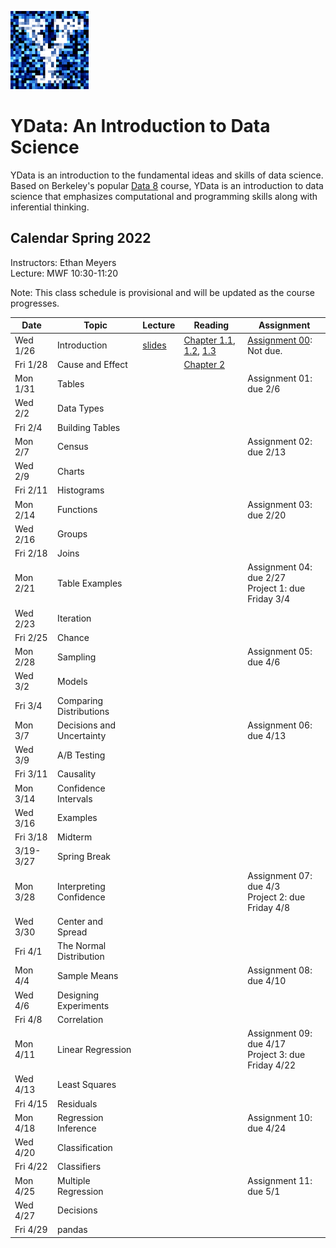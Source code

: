 <link rel="stylesheet" href="theme/css/main.css" />
<link rel="shortcut icon" type="image/x-icon" href="favicon.ico">

![noisy Y](./noiseY-150.png)


YData: An Introduction to Data Science
====

YData is an introduction to the fundamental ideas and skills of data science.
Based on Berkeley's popular [Data 8](http://data8.org) course, YData is an introduction to data science that emphasizes
computational and programming skills along with inferential thinking.


Calendar Spring 2022
---
Instructors: Ethan Meyers<br>
Lecture: MWF 10:30-11:20

Note: This class schedule is provisional and will be updated as the course progresses.

 Date   |  Topic | Lecture | Reading | Assignment
----------- | ------------- | ------------ | ------------- | -----------
Wed 1/26 |      Introduction	| [slides](https://github.com/YData123/sds123-sp22/raw/main/lectures/ydata_slides_01.pdf) <!-- [demos/lec01](https://github.com/YData123/sds123-sp21/raw/main/demos/lec01.zip), [MyBinder](https://mybinder.org/v2/gh/YData123/sds123-sp21/main?filepath=%2Fdemos%2Flec01/%2Flec01.ipynb),  --> | [Chapter 1.1](https://www.inferentialthinking.com/chapters/01/1/intro.html), [1.2](https://www.inferentialthinking.com/chapters/01/2/why-data-science.html), [1.3](https://www.inferentialthinking.com/chapters/01/3/Plotting_the_Classics.html) | [Assignment 00](https://github.com/YData123/sds123-sp22/raw/main/hw/hw00.zip): Not due.
Fri 1/28 |      Cause and Effect | <!--	[slides](https://github.com/YData123/sds123-sp21/raw/main/lectures/ydata_lecture_02.pdf) --> | [Chapter 2](https://www.inferentialthinking.com/chapters/02/causality-and-experiments.html) | <!--[Practice 01: Expressions](https://github.com/YData123/sds123-sp21/raw/main/practice_exercises/practice01.zip) -->
Mon 1/31 | Tables | <!--	[demos/lec03](https://github.com/YData123/sds123-sp21/raw/main/demos/lec03.zip), [MyBinder](https://mybinder.org/v2/gh/YData123/sds123-sp21/main?filepath=%2Fdemos%2Flec03%2Flec03.ipynb), [slides](https://github.com/YData123/sds123-sp21/raw/main/lectures/ydata_lecture_03.pdf) --> | <!-- [Chapter 3](https://www.inferentialthinking.com/chapters/03/programming-in-python.html) --> | <!-- [Assignment 00](https://github.com/YData123/sds123-sp21/raw/main/hw/hw00.zip) (Due Mon 2/8), [Assignment 00 pdf](https://github.com/YData123/sds123-sp21/raw/main/hw/hw00.pdf) --> Assignment 01: due 2/6 <!--(https://github.com/YData123/sds123-sp21/raw/main/hw/hw01.zip) (Due Thu 2/11), [Assignment 01 pdf](https://github.com/YData123/sds123-sp21/raw/main/hw/hw01.pdf) -->
Wed 2/2 | Data Types | <!-- [demos/lec04](https://github.com/YData123/sds123-sp21/raw/main/demos/lec04.zip), [MyBinder](https://mybinder.org/v2/gh/YData123/sds123-sp21/main?filepath=%2Fdemos%2Flec04%2Flec04.ipynb), [slides](https://github.com/YData123/sds123-sp21/raw/main/lectures/ydata_lecture_04.pdf)--> | <!-- [Chapters 4](https://www.inferentialthinking.com/chapters/04/Data_Types.html), [5](https://www.inferentialthinking.com/chapters/05/Sequences.html) -->
Fri 2/4 | Building Tables | <!-- [demos/lec05](https://github.com/YData123/sds123-sp21/raw/main/demos/lec05.zip), [MyBinder](https://mybinder.org/v2/gh/YData123/sds123-sp21/main?filepath=%2Fdemos%2Flec05%2Flec05.ipynb), [slides](https://github.com/YData123/sds123-sp21/raw/main/lectures/ydata_lecture_05.pdf) --> | <!-- [6.1](https://www.inferentialthinking.com/chapters/06/1/Sorting_Rows.html), [6.2](https://www.inferentialthinking.com/chapters/06/2/Selecting_Rows.html) --> | <!-- [Practice 02: Types & Sequences](https://github.com/YData123/sds123-sp21/raw/main/practice_exercises/practice02.zip) -->
Mon 2/7 | Census | <!-- [demos/lec06](https://github.com/YData123/sds123-sp21/raw/main/demos/lec06.zip), [MyBinder](https://mybinder.org/v2/gh/YData123/sds123-sp21/main?filepath=%2Fdemos%2Flec06%2Flec06.ipynb), [slides](https://github.com/YData123/sds123-sp21/raw/main/lectures/ydata_lecture_06.pdf) --> | <!-- [6.3](https://www.inferentialthinking.com/chapters/06/3/Example_Trends_in_the_Population_of_the_United_States.html), [6.4](https://www.inferentialthinking.com/chapters/06/4/Example_Gender_Ratio_in_the_US_Population.html) --> | Assignment 02: due 2/13  <!--(https://github.com/YData123/sds123-sp21/raw/main/hw/hw02.zip) (Due Thu 2/18), [Assignment 02 pdf](https://github.com/YData123/sds123-sp21/raw/main/hw/hw02.pdf) -->
Wed 2/9 | Charts | <!-- [demos/lec07](https://github.com/YData123/sds123-sp21/raw/main/demos/lec07.zip), [MyBinder](https://mybinder.org/v2/gh/YData123/sds123-sp21/main?filepath=%2Fdemos%2Flec07%2Flec07.ipynb), [MyBinder covid example](https://mybinder.org/v2/gh/YData123/sds123-sp21/main?filepath=%2Fdemos%2Flec07%2Fcovid-trends-ydata.ipynb),[slides](https://github.com/YData123/sds123-sp21/raw/main/lectures/ydata_lecture_07.pdf)--> | <!-- [7](https://www.inferentialthinking.com/chapters/07/Visualization.html), [7.1](https://www.inferentialthinking.com/chapters/07/1/Visualizing_Categorical_Distributions.html) --> |
Fri 2/11	| Histograms | <!-- [demos/lec08](https://github.com/YData123/sds123-sp21/raw/main/demos/lec08.zip), [MyBinder](https://mybinder.org/v2/gh/YData123/sds123-sp21/main?filepath=%2Fdemos%2Flec08%2Flec08.ipynb), [MyBinder covid example](https://mybinder.org/v2/gh/YData123/sds123-sp21/main?filepath=%2Fdemos%2Flec08%2Fcovid-trends-ydata.ipynb), [slides](https://github.com/YData123/sds123-sp21/raw/main/lectures/ydata_lecture_08.pdf)--> | <!-- [7.2](https://www.inferentialthinking.com/chapters/07/2/Visualizing_Numerical_Distributions.html), [7.3](https://www.inferentialthinking.com/chapters/07/3/Overlaid_Graphs.html) --> | <!-- [Practice 03: Arrays & Tables](https://github.com/YData123/sds123-sp21/raw/main/practice_exercises/practice03.zip) -->
Mon 2/14	| Functions | <!-- [demos/lec09](https://github.com/YData123/sds123-sp21/raw/main/demos/lec09.zip), [MyBinder](https://mybinder.org/v2/gh/YData123/sds123-sp21/main?filepath=%2Fdemos%2Flec09%2Flec09.ipynb), [slides](https://github.com/YData123/sds123-sp21/raw/main/lectures/ydata_lecture_09.pdf) --> | <!-- [8](https://www.inferentialthinking.com/chapters/08/Functions_and_Tables.html), [8.1](https://www.inferentialthinking.com/chapters/08/1/Applying_a_Function_to_a_Column.html) --> | Assignment 03: due 2/20 <!-- (https://github.com/YData123/sds123-sp21/raw/main/hw/hw03.zip) (Due Thu 2/25), [Assignment 03 pdf](https://github.com/YData123/sds123-sp21/raw/main/hw/hw03.pdf) -->
Wed 2/16 | Groups  <!-- [demos/lec10](https://github.com/YData123/sds123-sp21/raw/main/demos/lec10.zip), [MyBinder](https://mybinder.org/v2/gh/YData123/sds123-sp21/main?filepath=%2Fdemos%2Flec10%2Flec10.ipynb), [slides](https://github.com/YData123/sds123-sp21/raw/main/lectures/ydata_lecture_10.pdf) --> | <!-- [8.2](https://www.inferentialthinking.com/chapters/08/2/Classifying_by_One_Variable.html), [8.3](https://www.inferentialthinking.com/chapters/08/3/Cross-Classifying_by_More_than_One_Variable.html) --> | <!-- [Practice 04: Histograms & Functions](https://github.com/YData123/sds123-sp21/raw/main/practice_exercises/practice04.zip) -->
Fri 2/18 | Joins  | <!-- [demos/lec11](https://github.com/YData123/sds123-sp21/raw/main/demos/lec11.zip), [MyBinder](https://mybinder.org/v2/gh/YData123/sds123-sp21/main?filepath=%2Fdemos%2Flec11%2Flec11.ipynb), [slides](https://github.com/YData123/sds123-sp21/raw/main/lectures/ydata_lecture_11.pdf) --> | <!-- [8.4](https://www.inferentialthinking.com/chapters/08/4/Joining_Tables_by_Columns.html), [8.5](https://www.inferentialthinking.com/chapters/08/5/Bike_Sharing_in_the_Bay_Area.html) --> |
Mon 2/21 | Table Examples | <!-- [demos/lec12](https://github.com/YData123/sds123-sp21/raw/main/demos/lec12.zip), [MyBinder](https://mybinder.org/v2/gh/YData123/sds123-sp21/main?filepath=%2Fdemos%2Flec12%2Flec12.ipynb), [slides](https://github.com/YData123/sds123-sp21/raw/main/lectures/ydata_lecture_12.pdf) --> | <!-- [8.5](https://www.inferentialthinking.com/chapters/08/5/Bike_Sharing_in_the_Bay_Area.html) --> |  Assignment 04: due 2/27 <!--(https://github.com/YData123/sds123-sp21/raw/main/hw/hw04.zip) (Due Thu 3/4), [Assignment 04 pdf](https://github.com/YData123/sds123-sp21/raw/main/hw/hw04.pdf) --> <br> Project 1: due Friday 3/4 <!--(https://github.com/YData123/sds123-sp21/raw/main/projects/project1.zip) (Checkpoint Fri 3/5; Due Fri 3/12) [MyBinder](https://mybinder.org/v2/gh/YData123/sds123-sp21/main?filepath=%2Fprojects%2Fproject1%2Fproject1.ipynb) <br> [Project 1 pdf](https://github.com/YData123/sds123-sp21/raw/main/projects/project1/project1.pdf) -->
Wed 2/23 | Iteration | <!-- [demos/lec13](https://github.com/YData123/sds123-sp21/raw/main/demos/lec13.zip), [MyBinder](https://mybinder.org/v2/gh/YData123/sds123-sp21/main?filepath=%2Fdemos%2Flec13%2Flec13.ipynb), [slides](https://github.com/YData123/sds123-sp21/raw/main/lectures/ydata_lecture_13.pdf) --> | <!-- [9](https://www.inferentialthinking.com/chapters/09/Randomness.html), [9.1](https://www.inferentialthinking.com/chapters/09/1/Conditional_Statements.html), [9.2](https://www.inferentialthinking.com/chapters/09/2/Iteration.html), [9.3](https://www.inferentialthinking.com/chapters/09/3/Simulation.html) -->
Fri 2/25 | Chance | <!-- [demos/lec14](https://github.com/YData123/sds123-sp21/raw/main/demos/lec14.zip), [MyBinder](https://mybinder.org/v2/gh/YData123/sds123-sp21/main?filepath=%2Fdemos%2Flec14%2Flec14.ipynb), [slides](https://github.com/YData123/sds123-sp21/raw/main/lectures/ydata_lecture_14.pdf) --> | <!-- [9.4](https://www.inferentialthinking.com/chapters/09/4/Monty_Hall_Problem.html), [9.5](https://www.inferentialthinking.com/chapters/09/5/Finding_Probabilities.html) --> |
Mon 2/28 | Sampling | <!-- [demos/lec15](https://github.com/YData123/sds123-sp21/raw/main/demos/lec15.zip), [MyBinder](https://mybinder.org/v2/gh/YData123/sds123-sp21/main?filepath=%2Fdemos%2Flec15%2Flec15.ipynb), [slides](https://github.com/YData123/sds123-sp21/raw/main/lectures/ydata_lecture_15.pdf) --> | <!-- [9.4](https://www.inferentialthinking.com/chapters/09/4/Monty_Hall_Problem.html) [10](https://www.inferentialthinking.com/chapters/10/Sampling_and_Empirical_Distributions.html), [10.1](https://www.inferentialthinking.com/chapters/10/1/Empirical_Distributions.html), [10.2](https://www.inferentialthinking.com/chapters/10/2/Sampling_from_a_Population.html) --> | <!-- [Practice 04b: Table manipulation](https://github.com/YData123/sds123-sp21/raw/main/practice_exercises/practice04b.zip) -->  Assignment 05: due 4/6 <!--(https://github.com/YData123/sds123-sp21/raw/main/hw/hw05.zip) (Due Thu 3/11), [Assignment 05 pdf] <!-- (https://github.com/YData123/sds123-sp21/raw/main/hw/hw05/hw05.pdf) [MyBinder](https://mybinder.org/v2/gh/YData123/sds123-sp21/main?filepath=%2Fhw%2Fhw05%2Fhw05.ipynb) <br> Project 1 checkpoint -->
Wed 3/2 | Models | <!--	[demos/lec16](https://github.com/YData123/sds123-sp21/raw/main/demos/lec16.zip), [MyBinder](https://mybinder.org/v2/gh/YData123/sds123-sp21/main?filepath=%2Fdemos%2Flec16%2Flec16.ipynb), [slides](https://github.com/YData123/sds123-sp21/raw/main/lectures/ydata_lecture_16.pdf) --> | <!--  [10.3](https://www.inferentialthinking.com/chapters/10/3/Empirical_Distribution_of_a_Statistic.html), [11.1](https://www.inferentialthinking.com/chapters/11/1/Assessing_Models.html) --> | <!--  [Practice 05: Sampling](https://github.com/YData123/sds123-sp21/raw/main/practice_exercises/practice05.zip) -->
Fri 3/4 | Comparing Distributions  | <!-- [demos/lec17](https://github.com/YData123/sds123-sp21/raw/main/demos/lec17.zip), [MyBinder](https://mybinder.org/v2/gh/YData123/sds123-sp21/main?filepath=%2Fdemos%2Flec17%2Flec17.ipynb), [slides](https://github.com/YData123/sds123-sp21/raw/main/lectures/ydata_lecture_17.pdf) --> | <!-- [11.1](https://www.inferentialthinking.com/chapters/11/1/Assessing_Models.html), [11.2](https://www.inferentialthinking.com/chapters/11/2/Multiple_Categories.html) --> |
Mon 3/7 | Decisions and Uncertainty | <!--	 [demos/lec18](https://github.com/YData123/sds123-sp21/raw/main/demos/lec18.zip), [MyBinder](https://mybinder.org/v2/gh/YData123/sds123-sp21/main?filepath=%2Fdemos%2Flec18%2Flec18.ipynb), [slides](https://github.com/YData123/sds123-sp21/raw/main/lectures/ydata_lecture_18.pdf)  --> | <!-- [11.3](https://www.inferentialthinking.com/chapters/11/3/Decisions_and_Uncertainty.html) --> |   Assignment 06: due 4/13 <!-- (https://github.com/YData123/sds123-sp21/raw/main/hw/hw06.zip) (Due Thu 3/18) [Assignment 06 pdf](https://github.com/YData123/sds123-sp21/raw/main/hw/hw06/hw06.pdf) [MyBinder](https://mybinder.org/v2/gh/YData123/sds123-sp21/main?filepath=%2Fhw%2Fhw06%2Fhw06.ipynb) <br> Project 1 due -->
Wed 3/9 | A/B Testing | <!-- [demos/lec19](https://github.com/YData123/sds123-sp21/raw/main/demos/lec19.zip), [MyBinder](https://mybinder.org/v2/gh/YData123/sds123-sp21/main?filepath=%2Fdemos%2Flec19%2Flec19.ipynb), [slides](https://github.com/YData123/sds123-sp21/raw/main/lectures/ydata_lecture_19.pdf) --> | <!-- [12.1](https://www.inferentialthinking.com/chapters/12/1/AB_Testing.html), [12.2](https://www.inferentialthinking.com/chapters/12/2/Deflategate.html) --> | <!-- [Practice 06: Assessing Models](https://github.com/YData123/sds123-sp21/raw/main/practice_exercises/practice06.zip) -->
Fri 3/11 |  Causality | <!--	[demos/lec20](https://github.com/YData123/sds123-sp21/raw/main/demos/lec20.zip), [MyBinder](https://mybinder.org/v2/gh/YData123/sds123-sp21/main?filepath=%2Fdemos%2Flec20%2Flec20.ipynb), [slides](https://github.com/YData123/sds123-sp21/raw/main/lectures/ydata_lecture_20.pdf) --> | <!-- [12.3](https://www.inferentialthinking.com/chapters/12/3/Causality.html) --> |
Mon 3/14 | Confidence Intervals | <!--	 [demos/lec23](https://github.com/YData123/sds123-sp21/raw/main/demos/lec23.zip), [MyBinder](https://mybinder.org/v2/gh/YData123/sds123-sp21/main?filepath=%2Fdemos%2Flec23%2Flec23.ipynb), [slides](https://github.com/YData123/sds123-sp21/raw/main/lectures/ydata_lecture_23.pdf) --> | <!-- [13](https://www.inferentialthinking.com/chapters/13/Estimation.html), [13.1](https://www.inferentialthinking.com/chapters/13/1/Percentiles.html), [13.2](https://www.inferentialthinking.com/chapters/13/2/Bootstrap.html) --> |
Wed 3/16 |  Examples | <!-- [slides](https://github.com/YData123/sds123-sp21/raw/main/lectures/ydata_lecture_21.pdf) --> | <!--  --> | <!-- Midterm Review <br>  [Practice midterm 2, solutions](https://github.com/YData123/sds123-sp21/raw/main/exams/ydata-practiceMidterm2-sp21_solutions.pdf) -->
Fri 3/18 | Midterm | | |  <!-- [Midterm sample solutions](https://github.com/YData123/sds123-sp21/raw/main/exams/ydata-midterm-sp21_soln.pdf) -->
3/19-3/27 | Spring Break | |
Mon 3/28 |    Interpreting Confidence | <!-- [demos/lec24](https://github.com/YData123/sds123-sp21/raw/main/demos/lec24.zip), [MyBinder](https://mybinder.org/v2/gh/YData123/sds123-sp21/main?filepath=%2Fdemos%2Flec24%2Flec24.ipynb), [slides](https://github.com/YData123/sds123-sp21/raw/main/lectures/ydata_lecture_24.pdf)--> | <!-- [13.3](https://www.inferentialthinking.com/chapters/13/3/Confidence_Intervals.html), [13.4](https://www.inferentialthinking.com/chapters/13/4/Using_Confidence_Intervals.html) --> | <!-- [Practice 07: Bootstrap](https://github.com/YData123/sds123-sp21/raw/main/practice_exercises/practice07.zip) --> <!-- (https://github.com/YData123/sds123-sp21/raw/main/hw/hw07.zip) (Due Thu 4/1), --> Assignment 07: due 4/3 <!-- (https://github.com/YData123/sds123-sp21/raw/main/hw/hw07/hw07.pdf) [MyBinder](https://mybinder.org/v2/gh/YData123/sds123-sp21/main?filepath=%2Fhw%2Fhw07%2Fhw07.ipynb) <br> [Practice midterm](https://github.com/YData123/sds123-sp21/raw/main/exams/ydata-midterm-sp19.pdf) [(sample solutions)](https://github.com/YData123/sds123-sp21/raw/main/exams/ydata-midterm-sp19_solutions.pdf) <br> [Study sheet](https://github.com/YData123/sds123-sp21/raw/main/exams/ydata-sp20-midterm-guide.pdf) --> <br> Project 2: due Friday 4/8<!-- (https://github.com/YData123/sds123-sp21/raw/main/projects/project2.zip) (Checkpoint Fri 4/9; Due Fri 4/16) [MyBinder](https://mybinder.org/v2/gh/YData123/sds123-sp21/main?filepath=%2Fprojects%2Fproject2%2Fproject2.ipynb), [Project 2 pdf](https://github.com/YData123/sds123-sp21/raw/main/projects/project2/project2.pdf) -->
Wed 3/30 | Center and Spread  | <!--	 [demos/lec25](https://github.com/YData123/sds123-sp21/raw/main/demos/lec25.zip), [MyBinder](https://mybinder.org/v2/gh/YData123/sds123-sp21/main?filepath=%2Fdemos%2Flec25%2Flec25.ipynb), [slides](https://github.com/YData123/sds123-sp21/raw/main/lectures/ydata_lecture_25.pdf)--> | <!-- [14](https://www.inferentialthinking.com/chapters/14/Why_the_Mean_Matters.html), [14.1](https://www.inferentialthinking.com/chapters/14/1/Properties_of_the_Mean.html), [14.2](https://www.inferentialthinking.com/chapters/14/2/Variability.html) --> |
Fri 4/1 | The Normal Distribution | <!--	 [demos/lec26](https://github.com/YData123/sds123-sp21/raw/main/demos/lec26.zip), [MyBinder](https://mybinder.org/v2/gh/YData123/sds123-sp21/main?filepath=%2Fdemos%2Flec26%2Flec26.ipynb), [slides](https://github.com/YData123/sds123-sp21/raw/main/lectures/ydata_lecture_26.pdf)--> | <!-- [14.3](https://www.inferentialthinking.com/chapters/14/3/SD_and_the_Normal_Curve.html), [14.4](https://www.inferentialthinking.com/chapters/14/4/Central_Limit_Theorem.html) --> |
Mon 4/4 |  Sample Means | <!-- [demos/lec27](https://github.com/YData123/sds123-sp21/raw/main/demos/lec27.zip), [MyBinder](https://mybinder.org/v2/gh/YData123/sds123-sp21/main?filepath=%2Fdemos%2Flec27%2Flec27.ipynb), [slides](https://github.com/YData123/sds123-sp21/raw/main/lectures/ydata_lecture_27.pdf) --> | <!-- [14.5](https://www.inferentialthinking.com/chapters/14/5/Variability_of_the_Sample_Mean.html) --> | Assignment 08: due 4/10 <!--(https://github.com/YData123/sds123-sp21/raw/main/hw/hw08.zip) (Due Mon 4/12) [Assignment 08 pdf](https://github.com/YData123/sds123-sp21/raw/main/hw/hw08/hw08.pdf) [MyBinder](https://mybinder.org/v2/gh/YData123/sds123-sp21/main?filepath=%2Fhw%2Fhw08%2Fhw08.ipynb) -->
Wed 4/6 |  Designing Experiments | <!--	[demos/lec28](https://github.com/YData123/sds123-sp21/raw/main/demos/lec28.zip), [MyBinder](https://mybinder.org/v2/gh/YData123/sds123-sp21/main?filepath=%2Fdemos%2Flec28%2Flec28.ipynb), [slides](https://github.com/YData123/sds123-sp21/raw/main/lectures/ydata_lecture_28.pdf) --> | <!-- [14.6](https://www.inferentialthinking.com/chapters/14/6/Choosing_a_Sample_Size.html) --> |
Fri 4/8 | Correlation | <!--	[demos/lec29](https://github.com/YData123/sds123-sp21/raw/main/demos/lec29.zip), [MyBinder](https://mybinder.org/v2/gh/YData123/sds123-sp21/main?filepath=%2Fdemos%2Flec29%2Flec29.ipynb), [slides](https://github.com/YData123/sds123-sp21/raw/main/lectures/ydata_lecture_29.pdf) --> | <!-- [15](https://www.inferentialthinking.com/chapters/15/Prediction.html), [15.1](https://www.inferentialthinking.com/chapters/15/1/Correlation.html) --> |
Mon 4/11 |  Linear Regression | <!--	[demos/lec30](https://github.com/YData123/sds123-sp21/raw/main/demos/lec30.zip), [MyBinder](https://mybinder.org/v2/gh/YData123/sds123-sp21/main?filepath=%2Fdemos%2Flec30%2Flec30.ipynb), [slides](https://github.com/YData123/sds123-sp21/raw/main/lectures/ydata_lecture_30.pdf) --> | <!-- [15.2](https://www.inferentialthinking.com/chapters/15/2/Regression_Line.html) --> | <!-- [Practice 08: Correlation](https://github.com/YData123/sds123-sp21/raw/main/practice_exercises/practice08.zip) --> Assignment 09: due 4/17 <!-- (https://github.com/YData123/sds123-sp21/raw/main/hw/hw09.zip) (Due Thu 4/15) [Assignment 09 pdf](https://github.com/YData123/sds123-sp21/raw/main/hw/hw09/hw09.pdf) [MyBinder](https://mybinder.org/v2/gh/YData123/sds123-sp21/main?filepath=%2Fhw%2Fhw09%2Fhw09.ipynb) <br> Project 2 checkpoint --><br> Project 3: due Friday 4/22 <!--(https://github.com/YData123/sds123-sp21/raw/main/projects/project3/project3.pdf) -->
Wed 4/13 | Least Squares | <!--	 [demos/lec31](https://github.com/YData123/sds123-sp21/raw/main/demos/lec31.zip), [MyBinder](https://mybinder.org/v2/gh/YData123/sds123-sp21/main?filepath=%2Fdemos%2Flec31%2Flec31.ipynb), [slides](https://github.com/YData123/sds123-sp21/raw/main/lectures/ydata_lecture_31.pdf) --> | <!-- [15.3](https://www.inferentialthinking.com/chapters/15/3/Method_of_Least_Squares.html), [15.4](https://www.inferentialthinking.com/chapters/15/4/Least_Squares_Regression.html) /main?filepath=%2Fprojects%2Fproject3%2Fproject3.ipynb) <br>  -->
Fri 4/15 | Residuals | <!--	[demos/lec32](https://github.com/YData123/sds123-sp21/raw/main/demos/lec32.zip), [MyBinder](https://mybinder.org/v2/gh/YData123/sds123-sp21/main?filepath=%2Fdemos%2Flec32%2Flec32.ipynb), [slides](https://github.com/YData123/sds123-sp21/raw/main/lectures/ydata_lecture_32.pdf) --> | <!-- [15.5](https://www.inferentialthinking.com/chapters/15/5/Visual_Diagnostics.html), [15.6](https://www.inferentialthinking.com/chapters/15/6/Numerical_Diagnostics.html) --> |
Mon 4/18 |  Regression Inference | <!--	[demos/lec33](https://github.com/YData123/sds123-sp21/raw/main/demos/lec33.zip), [MyBinder](https://mybinder.org/v2/gh/YData123/sds123-sp21/main?filepath=%2Fdemos%2Flec33%2Flec33.ipynb), [slides](https://github.com/YData123/sds123-sp21/raw/main/lectures/ydata_lecture_33.pdf) --> | <!-- [Chapter 16](https://www.inferentialthinking.com/chapters/16/Inference_for_Regression.html) --> | <!-- [Practice 09: Regression](https://github.com/YData123/sds123-sp21/raw/main/practice_exercises/practice09.zip) --> Assignment 10: due 4/24 <!-- (https://github.com/YData123/sds123-sp21/raw/main/hw/hw10.zip) (Due Thu 4/22) [Assignment 10 pdf](https://github.com/YData123/sds123-sp21/raw/main/hw/hw10/hw10.pdf) [MyBinder](https://mybinder.org/v2/gh/YData123/sds123-sp21/main?filepath=%2Fhw%2Fhw10%2Fhw10.ipynb) <br> Project 2 due <br> [Project 3: Classifying Movies](https://github.com/YData123/sds123-sp21/raw/main/projects/project3.zip) (Checkpoint 4/26; Due Fri 4/30) [MyBinder](https://mybinder.org/v2/gh/YData123/sds123-sp21 -->
Wed 4/20 |  Classification | <!--	[demos/lec34](https://github.com/YData123/sds123-sp21/raw/main/demos/lec34.zip), [MyBinder](https://mybinder.org/v2/gh/YData123/sds123-sp21/main?filepath=%2Fdemos%2Flec34%2Flec34.ipynb), [slides](https://github.com/YData123/sds123-sp21/raw/main/lectures/ydata_lecture_34.pdf)--> | <!-- [17](https://www.inferentialthinking.com/chapters/17/Classification.html), [17.1](https://www.inferentialthinking.com/chapters/17/1/Nearest_Neighbors.html), [17.2](https://www.inferentialthinking.com/chapters/17/2/Training_and_Testing.html), [17.3](https://www.inferentialthinking.com/chapters/17/3/Rows_of_Tables.html) --> |
Fri 4/22 | Classifiers | <!--	[demos/lec35](https://github.com/YData123/sds123-sp21/raw/main/demos/lec35.zip), [MyBinder](https://mybinder.org/v2/gh/YData123/sds123-sp21/main?filepath=%2Fdemos%2Flec35%2Flec35.ipynb), [slides](https://github.com/YData123/sds123-sp21/raw/main/lectures/ydata_lecture_35.pdf) --> | <!-- [17.4](https://www.inferentialthinking.com/chapters/17/4/Implementing_the_Classifier.html) --> |
Mon 4/25 | Multiple Regression | <!-- [demos/lec36](https://github.com/YData123/sds123-sp21/raw/main/demos/lec36.zip), [MyBinder](https://mybinder.org/v2/gh/YData123/sds123-sp21/main?filepath=%2Fdemos%2Flec36%2Flec36.ipynb), [slides](https://github.com/YData123/sds123-sp21/raw/main/lectures/ydata_lecture_36.pdf) --> | <!-- [17.6](https://www.inferentialthinking.com/chapters/17/6/Multiple_Regression.html) --> | <!-- Project 3 due<br> -->  Assignment 11: due 5/1 <!-- (https://github.com/YData123/sds123-sp21/raw/main/hw/hw11.zip) (Due Thu 5/6)  [Assignment 11 pdf](https://github.com/YData123/sds123-sp21/raw/main/hw/hw11/hw11.pdf) <br> [MyBinder](https://mybinder.org/v2/gh/YData123/sds123-sp21/main?filepath=%2Fhw%2Fhw11%2Fhw11.ipynb) <br> Project 3 checkpoint -->
Wed 4/27 | Decisions  | <!-- [demos/lec37](https://github.com/YData123/sds123-sp21/raw/main/demos/lec37.zip), [MyBinder](https://mybinder.org/v2/gh/YData123/sds123-sp21/main?filepath=%2Fdemos%2Flec37%2Flec37.ipynb), [slides](https://github.com/YData123/sds123-sp21/raw/main/lectures/ydata_lecture_37.pdf)  --> | <!-- [Chapter 18](https://www.inferentialthinking.com/chapters/18/Updating_Predictions.html) --> |
Fri 4/29 | pandas  | <!--	[demos/lec38](https://github.com/YData123/sds123-sp21/raw/main/demos/lec38.zip), [MyBinder](https://mybinder.org/v2/gh/YData123/sds123-sp21/main?filepath=%2Fdemos%2Flec38%2Flec38.ipynb) --> | <!--  --> | <!-- Assignment 11 due 5/6 -->

<!-- Fri 5/7 |  Review |  [slides](https://github.com/YData123/sds123-sp21/raw/main/lectures/ydata_lecture_39_review.pdf) |  | [Practice final exam](https://github.com/YData123/sds123-sp21/raw/main/exams/final/ydata-sp19-final.pdf), [Practice final exam solutions](https://github.com/YData123/sds123-sp21/raw/main/exams/final/ydata-sp19-final-soln.pdf) <br> [final study sheet](https://github.com/YData123/sds123-sp21/raw/main/exams/final/ydata-final-cheat-sheet.pdf)

Thanks for a great semester!
-->
